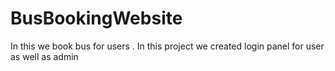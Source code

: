 # BusBookingWebsite
In this we book bus for users . In this project we created login panel for user as well as admin
